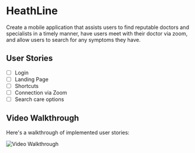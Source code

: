 # HeathLine

Create a mobile application that assists users to find reputable doctors and specialists in a timely manner, have users meet with their doctor via zoom, and allow users to search for any symptoms they have. 


## User Stories

- [ ] Login
- [ ] Landing Page
- [ ] Shortcuts
- [ ] Connection via Zoom
- [ ] Search care options

<!-- The following **bonus** features are implemented:

- [ ] User can add a profile picture. (2pts)
- [ ] Profile pictures are shown for posts and comments. (2pts) -->

## Video Walkthrough

Here's a walkthrough of implemented user stories:

<img src='http://g.recordit.co/0W9Py7BQSC.gif' title='Video Walkthrough' width='' alt='Video Walkthrough' />
